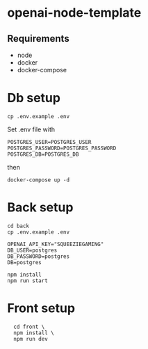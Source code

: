 # openai-node-template

## Requirements

- node
- docker
- docker-compose

# Db setup
```
cp .env.example .env
```
Set .env file with 
```
POSTGRES_USER=POSTGRES_USER
POSTGRES_PASSWORD=POSTGRES_PASSWORD
POSTGRES_DB=POSTGRES_DB
```
then
```
docker-compose up -d
```

# Back setup 

```
cd back
cp .env.example .env
```

```env
OPENAI_API_KEY="SQUEEZIEGAMING"
DB_USER=postgres
DB_PASSWORD=postgres
DB=postgres
```

```
npm install
npm run start
```

# Front setup 

```
  cd front \
  npm install \
  npm run dev
```
